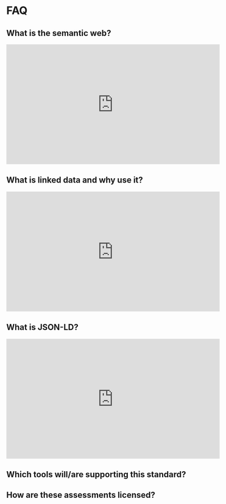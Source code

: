 # FAQ

## What is the semantic web?

<iframe width="560" height="315" src="https://www.youtube.com/embed/OGg8A2zfWKg" frameborder="0" allow="accelerometer; autoplay; encrypted-media; gyroscope; picture-in-picture" allowfullscreen></iframe>

## What is linked data and why use it?

<iframe width="560" height="315" src="https://www.youtube.com/embed/4x_xzT5eF5Q" frameborder="0" allow="accelerometer; autoplay; encrypted-media; gyroscope; picture-in-picture" allowfullscreen></iframe>

## What is JSON-LD?

<iframe width="560" height="315" src="https://www.youtube.com/embed/vioCbTo3C-4" frameborder="0" allow="accelerometer; autoplay; encrypted-media; gyroscope; picture-in-picture" allowfullscreen></iframe>

## Which tools will/are supporting this standard?

## How are these assessments licensed?
